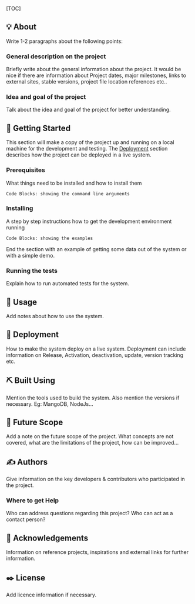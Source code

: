 [TOC]

## :bulb: About
Write 1-2 paragraphs about the following points:

### General description on the project
Briefly write about the general information about the project. It would be nice if there are information about Project dates, major milestones, links to external sites, stable versions, project file location references etc.. 

### Idea and goal of the project
Talk about the idea and goal of the project for better understanding. 


## 🏁 Getting Started
This section will make a copy of the project up and running on a local machine for the development and testing. The [Deployment](#deployment) section describes how the project can be deployed in a live system.
 
### Prerequisites
What things need to be installed and how to install them
```
Code Blocks: showing the command line arguments
```

### Installing
A step by step instructions how to get the development environment running

```
Code Blocks: showing the examples
```
End the section with an example of getting some data out of the system or with a simple demo.

### Running the tests
Explain how to run automated tests for the system.

## 🎈 Usage
Add notes about how to use the system. 

## 🚀 Deployment
How to make the system deploy on a live system. Deployment can include information on Release, Activation, deactivation, update, version tracking etc. 


## ⛏️ Built Using
Mention the tools used to build the system. Also mention the versions if necessary. Eg: MangoDB, NodeJs...

## 🔔 Future Scope <a name = "future_scope"></a>
Add a note on the future scope of the project. What concepts are not covered, what are the limitations of the project, how can be improved...

## ✍️ Authors <a name = "authors"></a>
Give information on the key developers & contributors who participated in the project.
### Where to get Help
Who can address questions regarding this project? Who can act as a contact person?

## 🎉 Acknowledgements <a name = "acknowledgement"></a>
Information on reference projects, inspirations and external links for further information.

## ✒️ License <a name= "licence"></a>
Add licence information if necessary.
